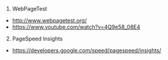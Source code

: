 1. WebPageTest
  * http://www.webpagetest.org/
  * https://www.youtube.com/watch?v=4Q9e58_08E4

2. PageSpeed Insights
  * https://developers.google.com/speed/pagespeed/insights/